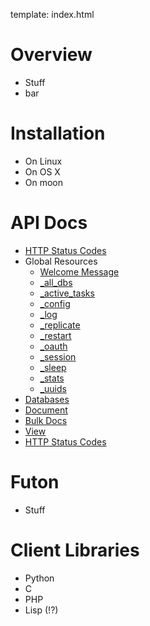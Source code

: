 template: index.html

Overview
========

* Stuff
* bar

Installation
============

* On Linux
* On OS X
* On moon

API Docs
========

* [HTTP Status Codes][status_codes]
* Global Resources
    * [Welcome Message][welcome]
    * [_all_dbs][all_dbs]
    * [_active_tasks][active_tasks]
    * [_config][config]
    * [_log][log]
    * [_replicate][replicate]
    * [_restart][restart]
    * [_oauth][oauth]
    * [_session][session]
    * [_sleep][sleep]
    * [_stats][stats]
    * [_uuids][uuids]
* [Databases][databases]
* [Document][document]
* [Bulk Docs][bulk_docs]
* [View][view]
* [HTTP Status Codes][status_codes]

[status_codes]: en/api/http/status_codes.html
[welcome]: en/api/http/root.html
[all_dbs]: en/api/http/all_dbs.html
[active_tasks]: en/api/http/active_tasks.html
[config]: en/api/http/config.html
[log]: en/api/http/log.html
[replicate]: en/api/http/replicate.html
[restart]: en/api/http/restart.html
[oauth]: en/api/http/oauth.html
[session]: en/api/http/session.html
[sleep]: en/api/http/sleep.html
[stats]: en/api/http/stats.html
[uuids]: en/api/http/uuids.html


[databases]: en/api/http/databases/
[document]: en/api/http/document.html
[bulk_docs]: en/api/http/bulk_docs.html
[view]: en/api/http/view.html
[status_codes]: en/api/http/status_codes.html

Futon
=====

* Stuff

Client Libraries
================

* Python
* C
* PHP
* Lisp (!?)

